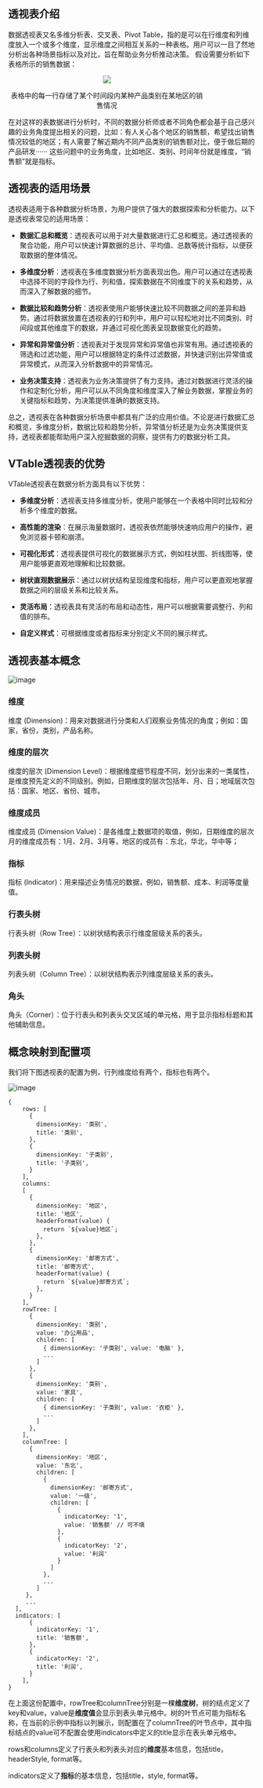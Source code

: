 ## 透视表介绍

数据透视表又名多维分析表、交叉表、Pivot Table，指的是可以在行维度和列维度放入一个或多个维度，显示维度之间相互关系的一种表格。用户可以一目了然地分析出各种场景指标以及对比，旨在帮助业务分析推动决策。
假设需要分析如下表格所示的销售数据：  
 <div style="width: 80%; text-align: center;">
     <img src="https://lf9-dp-fe-cms-tos.byteorg.com/obj/bit-cloud/VTable/guide/pivot-chart-introduction.png" />
    <p>表格中的每一行存储了某个时间段内某种产品类别在某地区的销售情况</p>
  </div>
在对这样的表数据进行分析时，不同的数据分析师或者不同角色都会基于自己感兴趣的业务角度提出相关的问题，比如：有人关心各个地区的销售额，希望找出销售情况较低的地区；有人需要了解近期内不同产品类别的销售额对比，便于做后期的产品研发······
这些问题中的业务角度，比如地区、类别、时间年份就是维度，“销售额”就是指标。

## 透视表的适用场景

透视表适用于各种数据分析场景，为用户提供了强大的数据探索和分析能力。以下是透视表常见的适用场景：

*   **数据汇总和概览**：透视表可以用于对大量数据进行汇总和概览。通过透视表的聚合功能，用户可以快速计算数据的总计、平均值、总数等统计指标，以便获取数据的整体情况。

*   **多维度分析**：透视表在多维度数据分析方面表现出色。用户可以通过在透视表中选择不同的字段作为行、列和值，探索数据在不同维度下的关系和趋势，从而深入了解数据的细节。

*   **数据比较和趋势分析**：透视表使用户能够快速比较不同数据之间的差异和趋势。通过将数据放置在透视表的行和列中，用户可以轻松地对比不同类别、时间段或其他维度下的数据，并通过可视化图表呈现数据变化的趋势。

*   **异常和异常值分析**：透视表对于发现异常和异常值也非常有用。通过透视表的筛选和过滤功能，用户可以根据特定的条件过滤数据，并快速识别出异常值或异常模式，从而深入分析数据中的异常情况。

*   **业务决策支持**：透视表为业务决策提供了有力支持。通过对数据进行灵活的操作和定制化分析，用户可以从不同角度和维度深入了解业务数据，掌握业务的关键指标和趋势，为决策提供准确的数据支持。

总之，透视表在各种数据分析场景中都具有广泛的应用价值。不论是进行数据汇总和概览，多维度分析，数据比较和趋势分析，异常值分析还是为业务决策提供支持，透视表都能帮助用户深入挖掘数据的洞察，提供有力的数据分析工具。

## VTable透视表的优势

VTable透视表在数据分析方面具有以下优势：

*   **多维度分析**：透视表支持多维度分析，使用户能够在一个表格中同时比较和分析多个维度的数据。

*   **高性能的渲染**：在展示海量数据时，透视表依然能够快速响应用户的操作，避免浏览器卡顿和崩溃。

*   **可视化形式**：透视表提供可视化的数据展示方式，例如柱状图、折线图等，使用户能够更直观地理解和比较数据。

*   **树状直观数据展示**：通过以树状结构呈现维度和指标，用户可以更直观地掌握数据之间的层级关系和比较关系。

*   **灵活布局**：透视表具有灵活的布局和动态性，用户可以根据需要调整行、列和值的排布。

*   **自定义样式**：可根据维度或者指标来分别定义不同的展示样式。

## 透视表基本概念

![image](https://lf9-dp-fe-cms-tos.byteorg.com/obj/bit-cloud/4f62a673241122408f7245401.png)

### 维度

维度 (Dimension)：用来对数据进行分类和人们观察业务情况的角度；例如：国家，省份，类别，产品名称。

### 维度的层次

维度的层次 (Dimension Level)：根据维度细节程度不同，划分出来的一类属性，是维度预先定义的不同级别。例如，日期维度的层次包括年、月、日；地域层次包括：国家、地区、省份、城市。

### 维度成员

维度成员 (Dimension Value)：是各维度上数据项的取值，例如，日期维度的层次月的维度成员有：1月、2月、3月等，地区的成员有：东北，华北，华中等；

### 指标

指标 (Indicator)：用来描述业务情况的数据，例如，销售额、成本、利润等度量值。

### 行表头树

行表头树（Row Tree）：以树状结构表示行维度层级关系的表头。

### 列表头树

列表头树（Column Tree）：以树状结构表示列维度层级关系的表头。

### 角头

角头（Corner）：位于行表头和列表头交叉区域的单元格，用于显示指标标题和其他辅助信息。

## 概念映射到配置项

我们将下图透视表的配置为例，行列维度给有两个，指标也有两个。

![image](https://lf9-dp-fe-cms-tos.byteorg.com/obj/bit-cloud/eb08aeafba39ab34c8a08c60c.jpeg)

    {
        rows: [
          {
            dimensionKey: '类别',
            title: '类别',
          },
          {
            dimensionKey: '子类别',
            title: '子类别',
          }
        ],
        columns: 
        [
          {
            dimensionKey: '地区',
            title: '地区',
            headerFormat(value) {
              return `${value}地区`;
            },
          },
          {
            dimensionKey: '邮寄方式',
            title: '邮寄方式',
            headerFormat(value) {
              return `${value}邮寄方式`;
            },
          }
        ],
        rowTree: [
          {
            dimensionKey: '类别',
            value: '办公用品',
            children: [
              { dimensionKey: '子类别', value: '电脑' },
              ...
            ]
          },
          {
            dimensionKey: '类别',
            value: '家具',
            children: [
              { dimensionKey: '子类别', value: '衣柜' },
              ...
            ]
          },
        ],
        columnTree: [
          {
            dimensionKey: '地区',
            value: '东北',
            children: [
              {
                dimensionKey: '邮寄方式',
                value: '一级',
                children: [
                  {
                    indicatorKey: '1',
                    value: '销售额' // 可不填
                  },
                  {
                    indicatorKey: '2',
                    value: '利润'
                  }
                ]
              },
              ...
            ]
         },
         ...
      ],
      indicators: [
          {
            indicatorKey: '1',
            title: '销售额',
          },
          {
            indicatorKey: '2',
            title: '利润',
          }
        ],
    }

在上面这份配置中，rowTree和columnTree分别是一棵**维度树**，树的结点定义了key和value，value是**维度值**会显示到表头单元格中。树的叶节点可能为指标名称，在当前的示例中指标以列展示，则配置在了columnTree的叶节点中，其中指标结点的value可不配置会使用indicators中定义的title显示在表头单元格中。

rows和columns定义了行表头和列表头对应的**维度**基本信息，包括title，headerStyle, format等。

indicators定义了**指标**的基本信息，包括title，style, format等。

